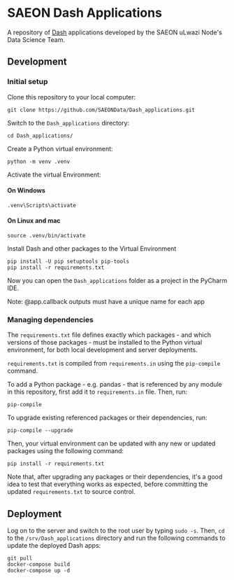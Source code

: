# SAEON Dash Applications

A repository of [Dash](https://plotly.com/dash/) applications developed
by the SAEON uLwazi Node's Data Science Team.

## Development

### Initial setup
Clone this repository to your local computer:

    git clone https://github.com/SAEONData/Dash_applications.git

Switch to the `Dash_applications` directory:

    cd Dash_applications/

Create a Python virtual environment:

    python -m venv .venv

Activate the virtual Environment:

#### On Windows
    .venv\Scripts\activate
    
#### On Linux and mac
    source .venv/bin/activate

Install Dash and other packages to the Virtual Environment  
    
    pip install -U pip setuptools pip-tools
    pip install -r requirements.txt

Now you can open the `Dash_applications` folder as a project in the PyCharm IDE.

Note: @app.callback outputs must have a unique name for each app

### Managing dependencies
The `requirements.txt` file defines exactly which packages - and which versions
of those packages - must be installed to the Python virtual environment, for both
local development and server deployments.

`requirements.txt` is compiled from `requirements.in` using the `pip-compile` command.

To add a Python package - e.g. pandas - that is referenced by any module in this
repository, first add it to `requirements.in` file. Then, run:

    pip-compile

To upgrade existing referenced packages or their dependencies, run:

    pip-compile --upgrade

Then, your virtual environment can be updated with any new or updated packages
using the following command:

    pip install -r requirements.txt

Note that, after upgrading any packages or their dependencies, it's a good idea
to test that everything works as expected, before committing the updated
`requirements.txt` to source control.

## Deployment
Log on to the server and switch to the root user by typing `sudo -s`.
Then, `cd` to the `/srv/Dash_applications` directory and run the following
commands to update the deployed Dash apps:

    git pull
    docker-compose build
    docker-compose up -d
